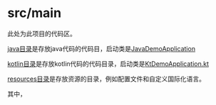 # src/main

此处为此项目的代码区。

[java目录](./java)是存放java代码的代码目，启动类是[JavaDemoApplication](./java/love/forte/simbot/demo/JavaDemoApplication.java)

[kotlin目录](./kotlin)是存放kotlin代码的代码目录，启动类是[KtDemoApplication.kt](./kotlin/love/forte/simbot/demo/KtDemoApplication.kt)

[resources目录](./resources)是存放资源的目录，例如配置文件和自定义国际化语言。

其中，